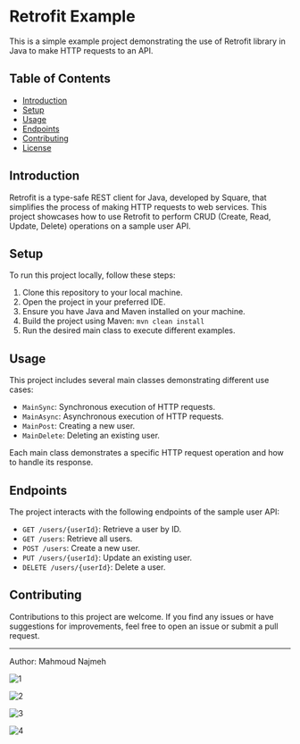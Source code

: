 # Retrofit Example

This is a simple example project demonstrating the use of Retrofit library in Java to make HTTP requests to an API.

## Table of Contents

- [Introduction](#introduction)
- [Setup](#setup)
- [Usage](#usage)
- [Endpoints](#endpoints)
- [Contributing](#contributing)
- [License](#license)

## Introduction

Retrofit is a type-safe REST client for Java, developed by Square, that simplifies the process of making HTTP requests to web services. This project showcases how to use Retrofit to perform CRUD (Create, Read, Update, Delete) operations on a sample user API.

## Setup

To run this project locally, follow these steps:

1. Clone this repository to your local machine.
2. Open the project in your preferred IDE.
3. Ensure you have Java and Maven installed on your machine.
4. Build the project using Maven: `mvn clean install`
5. Run the desired main class to execute different examples.

## Usage

This project includes several main classes demonstrating different use cases:

- `MainSync`: Synchronous execution of HTTP requests.
- `MainAsync`: Asynchronous execution of HTTP requests.
- `MainPost`: Creating a new user.
- `MainDelete`: Deleting an existing user.

Each main class demonstrates a specific HTTP request operation and how to handle its response.

## Endpoints

The project interacts with the following endpoints of the sample user API:

- `GET /users/{userId}`: Retrieve a user by ID.
- `GET /users`: Retrieve all users.
- `POST /users`: Create a new user.
- `PUT /users/{userId}`: Update an existing user.
- `DELETE /users/{userId}`: Delete a user.

## Contributing

Contributions to this project are welcome. If you find any issues or have suggestions for improvements, feel free to open an issue or submit a pull request.

---

Author: Mahmoud Najmeh


![1](https://github.com/MN10101/retrofit/assets/78208459/fdc32f8a-7124-42b7-b6e6-8511f4c7b9b5)

![2](https://github.com/MN10101/retrofit/assets/78208459/425e199a-0cca-4d17-9fc4-ff8773b06478)

![3](https://github.com/MN10101/retrofit/assets/78208459/40da595b-dea1-42fd-b960-4ea68c6ff76a)

![4](https://github.com/MN10101/retrofit/assets/78208459/811470c3-b4de-4f95-993d-65cdfa96dc84)
